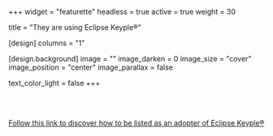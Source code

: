 +++
widget = "featurette" 
headless = true 
active = true 
weight = 30 

title = "They are using Eclipse Keyple®"

[design]
  columns = "1"

[design.background]
  image = "" 
  image_darken = 0 
  image_size = "cover" 
  image_position = "center"
  image_parallax = false 

  text_color_light = false
+++

<script src="//iot.eclipse.org/assets/js/eclipsefdn.adopters.js"></script>

<script>
  eclipseFdnAdopters.getList({
    project_id: "iot.keyple",
    selector: ".eclipsefdn-adopters",
    ul_classes: "list-inline keyple-adopters",
    logo_white: false
  });
</script>

<br>
<div class="eclipsefdn-adopters"></div>
<br>

[Follow this link to discover how to be listed as an adopter of Eclipse Keyple®](https://iot.eclipse.org/adopters/)